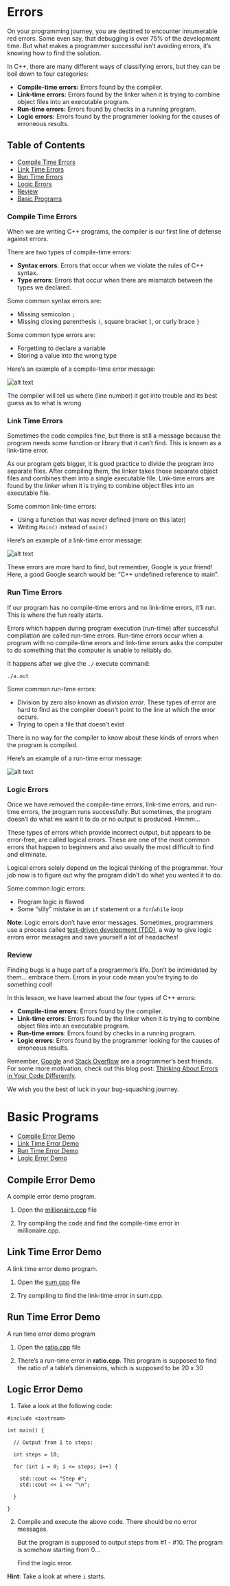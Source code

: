 # Errors

On your programming journey, you are destined to encounter innumerable red errors. Some even say, that debugging is over 75% of the development time. But what makes a programmer successful isn’t avoiding errors, it’s knowing how to find the solution.

In C++, there are many different ways of classifying errors, but they can be boil down to four categories:

- **Compile-time errors:** Errors found by the compiler.
- **Link-time errors:** Errors found by the linker when it is trying to combine object files into an executable program.
- **Run-time errors:** Errors found by checks in a running program.
- **Logic errors:** Errors found by the programmer looking for the causes of erroneous results.

## Table of Contents
- [Compile Time Errors](#Compile-time-Errors)
- [Link Time Errors](#Link-Time_Errors)
- [Run Time Errors](#Run-Time-Errors)
- [Logic Errors](#Logic-Errors)
- [Review](#Review)
- [Basic Programs](#Basic-Programs)


### Compile Time Errors

When we are writing C++ programs, the compiler is our first line of defense against errors.

There are two types of compile-time errors:

- **Syntax errors**: Errors that occur when we violate the rules of C++ syntax.
- **Type errors**: Errors that occur when there are mismatch between the types we declared.


Some common syntax errors are:

- Missing semicolon ```;```
- Missing closing parenthesis ```)```, square bracket ```]```, or curly brace ```}```


Some common type errors are:

- Forgetting to declare a variable
- Storing a value into the wrong type


Here’s an example of a compile-time error message:

![alt text](https://github.com/keldavis/c-plus-plus-practice/blob/master/foundations/4.%20Errors/compile-time-error.png)

The compiler will tell us where (line number) it got into trouble and its best guess as to what is wrong.

### Link Time Errors

Sometimes the code compiles fine, but there is still a message because the program needs some function or library that it can’t find. This is known as a link-time error.

As our program gets bigger, it is good practice to divide the program into separate files. After compiling them, the linker takes those separate object files and combines them into a single executable file. Link-time errors are found by the *linker* when it is trying to combine object files into an executable file.

Some common link-time errors:

- Using a function that was never defined (more on this later)
- Writing ```Main()``` instead of ```main()```

Here’s an example of a link-time error message:

![alt text](https://github.com/keldavis/c-plus-plus-practice/blob/master/foundations/4.%20Errors/link-time-error.png)

These errors are more hard to find, but remember, Google is your friend! Here, a good Google search would be: “C++ undefined reference to main”.

### Run Time Errors

If our program has no compile-time errors and no link-time errors, it’ll run. This is where the fun really starts.

Errors which happen during program execution (run-time) after successful compilation are called run-time errors. Run-time errors occur when a program with no compile-time errors and link-time errors asks the computer to do something that the computer is unable to reliably do.

It happens after we give the ```./``` execute command:

```./a.out```

Some common run-time errors:

- Division by zero also known as *division error*. These types of error are hard to find as the compiler doesn’t point to the line at which the error occurs.
- Trying to open a file that doesn’t exist

There is no way for the compiler to know about these kinds of errors when the program is compiled.

Here’s an example of a run-time error message:

![alt text](https://github.com/keldavis/c-plus-plus-practice/blob/master/foundations/4.%20Errors/run-time-error.png)

### Logic Errors

Once we have removed the compile-time errors, link-time errors, and run-time errors, the program runs successfully. But sometimes, the program doesn’t do what we want it to do or no output is produced. Hmmm…

These types of errors which provide incorrect output, but appears to be error-free, are called logical errors. These are one of the most common errors that happen to beginners and also usually the most difficult to find and eliminate.

Logical errors solely depend on the logical thinking of the programmer. Your job now is to figure out why the program didn’t do what you wanted it to do.

Some common logic errors:

- Program logic is flawed
- Some “silly” mistake in an ```if``` statement or a ```for```/```while``` loop

**Note**: Logic errors don’t have error messages. Sometimes, programmers use a process called [test-driven development (TDD)](https://en.wikipedia.org/wiki/Test-driven_development), a way to give logic errors error messages and save yourself a lot of headaches!

### Review

Finding bugs is a huge part of a programmer’s life. Don’t be intimidated by them… embrace them. Errors in your code mean you’re trying to do something cool!

In this lesson, we have learned about the four types of C++ errors:

- **Compile-time errors**: Errors found by the compiler.
- **Link-time errors**: Errors found by the linker when it is trying to combine object files into an executable program.
- **Run-time errors**: Errors found by checks in a running program.
- **Logic errors**: Errors found by the programmer looking for the causes of erroneous results.

Remember, [Google](https://www.google.com/) and [Stack Overflow](https://www.stackoverflow.com/) are a programmer’s best friends. For some more motivation, check out this blog post: [Thinking About Errors in Your Code Differently](https://news.codecademy.com/errors-in-code-think-differently).

We wish you the best of luck in your bug-squashing journey.

# Basic Programs

- [Compile Error Demo](#Compile-Error_Demo)
- [Link Time Error Demo](#Link-Time-Error-Demo)
- [Run Time Error Demo](#Run-TIme-Error_Demo)
- [Logic Error Demo](#Logic-Error-Demo)


## Compile Error Demo

A compile error demo program.

1. Open the [millionaire.cpp](https://github.com/keldavis/c-plus-plus-practice/blob/master/foundations/4.%20Errors/millionaire.cpp) file

2. Try compiling the code and find the compile-time error in millionaire.cpp.


## Link Time Error Demo

A link time error demo program.

1. Open the [sum.cpp](https://github.com/keldavis/c-plus-plus-practice/blob/master/foundations/4.%20Errors/sum.cpp) file

2. Try compiling to find the link-time error in sum.cpp.


## Run Time Error Demo

A run time error demo program

1. Open the [ratio.cpp](https://github.com/keldavis/c-plus-plus-practice/blob/master/foundations/4.%20Errors/ratio.cpp) file

2. There’s a run-time error in **ratio.cpp**. This program is supposed to find the ratio of a table’s dimensions, which is supposed to be 20 x 30

## Logic Error Demo

1. Take a look at the following code:

```
#include <iostream>

int main() {
  
  // Output from 1 to steps:
  
  int steps = 10;
  
  for (int i = 0; i <= steps; i++) {
    
    std::cout << "Step #";
    std::cout << i << "\n";
    
  }
  
}
```

2. Compile and execute the above code. There should be no error messages.

	But the program is supposed to output steps from #1 - #10. The program is somehow starting from 0…

	Find the logic error.

**Hint**: Take a look at where ```i``` starts.
